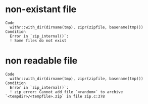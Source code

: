 # non-existant file

    Code
      withr::with_dir(dirname(tmp), zipr(zipfile, basename(tmp)))
    Condition
      Error in `zip_internal()`:
      ! Some files do not exist

# non readable file

    Code
      withr::with_dir(dirname(tmp), zipr(zipfile, basename(tmp)))
    Condition
      Error in `zip_internal()`:
      ! zip error: Cannot add file `<random>` to archive `<tempdir>/<tempfile>.zip` in file zip.c:378

